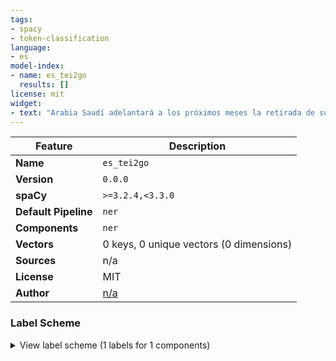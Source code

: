```yaml
---
tags:
- spacy
- token-classification
language:
- es
model-index:
- name: es_tei2go
  results: []
license: mit
widget:
- text: "Arabia Saudí adelantará a los próximos meses la retirada de sus tropas de la frontera con Yemen."
---
```

| Feature | Description                             |
| --- |-----------------------------------------|
| **Name** | `es_tei2go`                             |
| **Version** | `0.0.0`                                 |
| **spaCy** | `>=3.2.4,<3.3.0`                        |
| **Default Pipeline** | `ner`                                   |
| **Components** | `ner`                                   |
| **Vectors** | 0 keys, 0 unique vectors (0 dimensions) |
| **Sources** | n/a                                     |
| **License** | MIT                                     |
| **Author** | [n/a]()                                 |

### Label Scheme

<details>

<summary>View label scheme (1 labels for 1 components)</summary>

| Component | Labels |
| --- | --- |
| **`ner`** | `TIMEX` |

</details>
